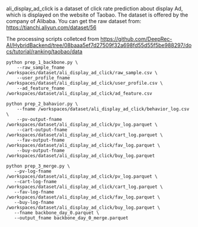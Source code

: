 ali_display_ad_click is a dataset of click rate prediction about display Ad, 
which is displayed on the website of Taobao. The dataset is offered by the company of Alibaba. You can get the raw dataset from: https://tianchi.aliyun.com/dataset/56

The processing scripts colletced from https://github.com/DeepRec-AI/HybridBackend/tree/08baaa5ef7d27509f32a698fd55d55f5be988297/docs/tutorial/ranking/taobao/data



```
python prep_1_backbone.py \
    --raw_sample_fname /workspaces/dataset/ali_display_ad_click/raw_sample.csv \
    --user_profile_fname /workspaces/dataset/ali_display_ad_click/user_profile.csv \
    --ad_feature_fname /workspaces/dataset/ali_display_ad_click/ad_feature.csv

python prep_2_bahavior.py \
    --fname /workspaces/dataset/ali_display_ad_click/behavior_log.csv \
    --pv-output-fname /workspaces/dataset/ali_display_ad_click/pv_log.parquet \
    --cart-output-fname /workspaces/dataset/ali_display_ad_click/cart_log.parquet \
    --fav-output-fname /workspaces/dataset/ali_display_ad_click/fav_log.parquet \
    --buy-output-fname /workspaces/dataset/ali_display_ad_click/buy_log.parquet

python prep_3_merge.py \
   --pv-log-fname /workspaces/dataset/ali_display_ad_click/pv_log.parquet \
   --cart-log-fname /workspaces/dataset/ali_display_ad_click/cart_log.parquet \
   --fav-log-fname /workspaces/dataset/ali_display_ad_click/fav_log.parquet \
   --buy-log-fname /workspaces/dataset/ali_display_ad_click/buy_log.parquet \
   --fname backbone_day_0.parquet \
   --output_fname backbone_day_0_merge.parquet

```